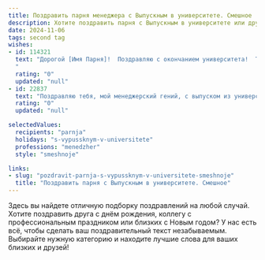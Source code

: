 ```yaml
---
title: Поздравить парня менеджера с Выпускным в университете. Смешное
description: Хотите поздравить парня с Выпускным в университете или другим праздником? Наш ИИ создаст незабываемое поздравление, а вы обязательно выделитесь среди других.  
date: 2024-11-06
tags: second tag
wishes:
- id: 114321
  text: "Дорогой [Имя Парня]!  Поздравляю с окончанием университета!  Теперь ты – дипломированный менеджер,  готов покорять вершины карьеры… или хотя бы  научиться  правильно распределять  время между  работой и  посиделками с друзьями.  Держись, мир бизнеса уже ждёт твоего гениального (и, надеюсь, не слишком креативного) менеджмента!  Удачи и не забывай, что главное – это не количество отработанных часов, а  количество успешных кофе-брейков!
  "
  rating: "0"
  updated: "null"
- id: 22837
  text: "Поздравляю тебя, мой менеджерский гений, с выпуском из университета! Ты наконец-то можешь забыть о лекциях и начать управлять реальными проектами, где твои решения будут влиять на чью-то жизнь, а не только на оценки. Пусть твои навыки переговоров будут так же гладки, как твои дипломные оценки, и пусть ты всегда найдешь выход, даже из самых запутанных ситуаций, как из экзаменационных вопросов. Удачи в новой жизни, где ты станешь настоящим капитаном команды, и помни: если что-то пойдет не так, ты всегда сможешь переписать свою \"биографию\" на рабочем месте так же успешно, как переписывал контрольные в универе! С праздником!"
  rating: "0"
  updated: "null"

selectedValues:
  recipients: "parnja"
  holidays: "s-vypussknym-v-universitete"
  professions: "menedzher"
  style: "smeshnoje"

links:
- slug: "pozdravit-parnja-s-vypussknym-v-universitete-smeshnoje"
  title: "Поздравить парня с Выпускным в университете. Смешное"
---
```


Здесь вы найдете отличную подборку поздравлений на любой случай.
Хотите поздравить друга с днём рождения, коллегу с профессиональным праздником или близких с Новым годом? У нас есть всё, чтобы сделать ваш поздравительный текст незабываемым. Выбирайте нужную категорию и находите лучшие слова для ваших близких и друзей!

